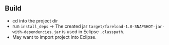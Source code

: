 ## Build

* cd into the project dir
* run `install_deps` -> The created jar `target/fxreload-1.0-SNAPSHOT-jar-with-dependencies.jar` is used in Eclipse `.classpath`. 
* May want to import project into Eclipse.
